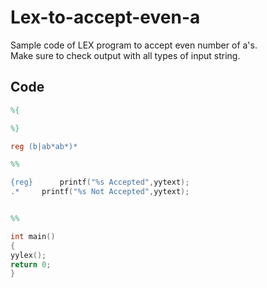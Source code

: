# Lex-to-accept-even-a
Sample code of LEX program to accept even number of a's.\
Make sure to check output with all types of input string.
## Code

```lex
%{

%}

reg (b|ab*ab*)*

%%

{reg}      printf("%s Accepted",yytext);
.*     printf("%s Not Accepted",yytext);


%%

int main()
{
yylex();
return 0;
}
```
